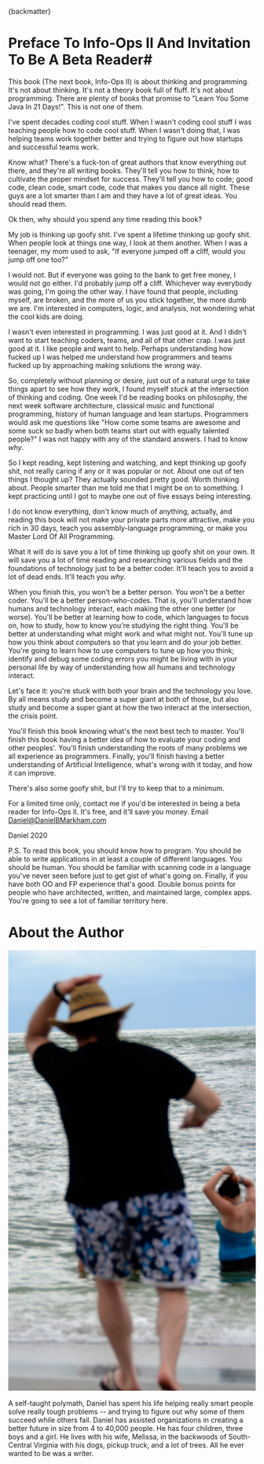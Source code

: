 {backmatter}

# Preface To Info-Ops II And Invitation To Be A Beta Reader#

This book (The next book, Info-Ops II) is about thinking and programming. It's not about thinking. It's not a theory book full of fluff. It's not about programming. There are plenty of books that promise to "Learn You Some Java In 21 Days!". This is not one of them.

I've spent decades coding cool stuff. When I wasn't coding cool stuff I was teaching people how to code cool stuff. When I wasn't doing that, I was helping teams work together better and trying to figure out how startups and successful teams work.

Know what? There's a fuck-ton of great authors that know everything out there, and they're all writing books. They'll tell you how to think; how to cultivate the proper mindset for success. They'll tell you how to code; good code, clean code, smart code, code that makes you dance all night. These guys are a lot smarter than I am and they have a lot of great ideas. You should read them.

Ok then, why should you spend any time reading this book?

My job is thinking up goofy shit. I've spent a lifetime thinking up goofy shit. When people look at things one way, I look at them another. When I was a teenager, my mom used to ask, "If everyone jumped off a cliff, would you jump off one too?"

I would not. But if everyone was going to the bank to get free money, I would not go either. I'd probably jump off a cliff. Whichever way everybody was going, I'm going the other way. I have found that people, including myself, are broken, and the more of us you stick together, the more dumb we are. I'm interested in computers, logic, and analysis, not wondering what the cool kids are doing.

I wasn't even interested in programming. I was just good at it. And I didn't want to start teaching coders, teams, and all of that other crap. I was just good at it. I like people and want to help. Perhaps understanding how fucked up I was helped me understand how programmers and teams fucked up by approaching making solutions the wrong way.

So, completely without planning or desire, just out of a natural urge to take things apart to see how they work, I found myself *stuck* at the intersection of thinking and coding. One week I'd be reading books on philosophy, the next week software architecture, classical music and functional programming, history of human language and lean startups. Programmers would ask me questions like "How come some teams are awesome and some suck so badly when both teams start out with equally talented people?" I was not happy with any of the standard answers. I had to know *why*.

So I kept reading, kept listening and watching, and kept thinking up goofy shit, not really caring if any or it was popular or not. About one out of ten things I thought up? They actually sounded pretty good. Worth thinking about. People smarter than me told me that I might be on to something. I kept practicing until I got to maybe one out of five essays being interesting.

I do not know everything, don't know much of anything, actually, and reading this book will not make your private parts more attractive, make you rich in 30 days, teach you assembly-language programming, or make you Master Lord Of All Programming.

What it will do is save you a lot of time thinking up goofy shit on your own. It will save you a lot of time reading and researching various fields and the foundations of technology just to be a better coder. It'll teach you to avoid a lot of dead ends. It'll teach you *why*.

When you finish this, you won't be a better person. You won't be a better coder. You'll be a better person-who-codes. That is, you'll understand how humans and technology interact, each making the other one better (or worse). You'll be better at learning how to code, which languages to focus on, how to study, how to know you're studying the right thing. You'll be better at understanding what might work and what might not. You'll tune up how you think about computers so that you learn and do your job better. You're going to learn how to use computers to tune up how you think; identify and debug some coding errors you might be living with in your personal life by way of understanding how all humans and technology interact.

Let's face it: you're stuck with both your brain and the technology you love. By all means study and become a super giant at both of those, but also study and become a super giant at how the two interact at the intersection, the crisis point.

You'll finish this book knowing what's the next best tech to master. You'll finish this book having a better idea of how to evaluate your coding and other peoples'. You'll finish understanding the roots of many problems we all experience as programmers. Finally, you'll finish having a better understanding of Artificial Intelligence, what's wrong with it today, and how it can improve.

There's also some goofy shit, but I'll try to keep that to a minimum.

For a limited time only, contact me if you'd be interested in being a beta reader for Info-Ops II. It's free, and it'll save you money. Email Daniel@DanielBMarkham.com

Daniel
2020

P.S. To read this book, you should know how to program. You should be able to write applications in at least a couple of different languages. You should be human. You should be familiar with scanning code in a language you've never seen before just to get gist of what's going on. Finally, if you have both OO and FP experience that's good. Double bonus points for people who have architected, written, and maintained large, complex apps. You're going to see a lot of familiar territory here.

# About the Author

![Daniel B. Markham](images/daniel-perhaps-author.png)

A self-taught polymath, Daniel has spent his life helping really smart people solve really tough problems -- and trying to figure out why some of them succeed while others fail. Daniel has assisted organizations in creating a better future in size from 4 to 40,000 people. He has four children, three boys and a girl. He lives with his wife, Melissa, in the backwoods of South-Central Virginia with his dogs, pickup truck, and a lot of trees. All he ever wanted to be was a writer.